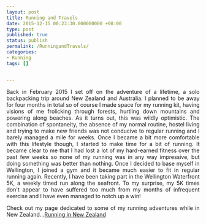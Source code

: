 ```yaml
---
layout: post
title: Running and Travels
date: 2015-12-15 00:23:30.000000000 +00:00
type: post
published: true
status: publish
permalink: /RunningandTravels/
categories:
- Running
tags: []

  
---
```

<p class="western" align="JUSTIFY">Back in February 2015 I set off on the adventure of a lifetime, a solo backpacking trip around New Zealand and Australia. I planned to be away for four months in total so of course I made space for my running kit, having visions of me frolicking through forests, hurtling down mountains and powering along beaches. As it turns out, this was wildly optimistic. The combination of spontaneity, the absence of my normal routine, hostel living and trying to make new friends was not conducive to regular running and I barely managed a mile for weeks. Once I became a bit more comfortable with this lifestyle though, I started to make time for a bit of running. It became clear to me that I had lost a lot of my hard-earned fitness over the past few weeks so none of my running was in any way impressive, but doing something was better than nothing. Once I decided to base myself in Wellington, I joined a gym and it became much easier to fit in regular running again. Recently, I have been taking part in the Wellington Waterfront 5K, a weekly timed run along the seafront. To my surprise, my 5K times don't appear to have suffered too much from my months of infrequent exercise and I have even managed to notch up a win!</p>

<p class="western" align="JUSTIFY">Check out my page dedicated to some of my running adventures while in New Zealand...<a href="https://www.shegoesplaces.co.uk/RunningInNewZealand/">Running in New Zealand</a></p>
